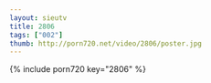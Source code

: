 ```yaml
--- 
layout: sieutv
title: 2806
tags: ["002"]
thumb: http://porn720.net/video/2806/poster.jpg
---
```

{% include porn720 key="2806" %} 
